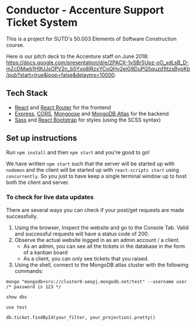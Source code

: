 # Conductor - Accenture Support Ticket System

This is a project for SUTD's 50.003 Elements of Software Construction course. 

Here is our pitch deck to the Accenture staff on June 2018: https://docs.google.com/presentation/d/e/2PACX-1vSBr5Upz-oO_xdLsB_D-mZcDMwb1H9UJsOPV2n_b5Yxp8lRzxYCoQHy2eiG9DuPQ5quzd1ttzsBypKb/pub?start=true&loop=false&delayms=10000.

## Tech Stack

- [React](https://facebook.github.io/react/) and [React Router](https://reacttraining.com/react-router/) for the frontend
- [Express](http://expressjs.com/), [CORS](https://www.npmjs.com/package/cors), [Mongoose](http://mongoosejs.com/) and [MongoDB Atlas](https://www.mongodb.com/cloud/atlas) for the backend
- [Sass](http://sass-lang.com/) and [React Bootstrap](https://react-bootstrap.github.io/) for styles (using the SCSS syntax)

## Set up instructions
Run `npm install` and then `npm start` and you're good to go!

We have written `npm start` such that the server will be started up with `nodemon` and the client will be started up with `react-scripts start` using `concurrently`. So you just to have keep a single terminal window up to host both the client and server.

### To check for live data updates
There are several ways you can check if your post/get requests are made successfully.
1. Using the browser, Inspect the website and go to the Console Tab. Valid and successful requests will have a status code of 200. 
2. Observe the actual website logged in as an admin account / a client. 
    - As an admin, you can see all the tickets in the database in the form of a kanban board 
    - As a client, you can only see tickets that you raised. 
3. Using the shell, connect to the MongoDB atlas cluster with the following commands:
```
mongo "mongodb+srv://cluster0-aeopj.mongodb.net/test" --username user
/* password is 123 */
``` 
```
show dbs
```
```
use test
```
```
db.ticket.findById(your_filter, your_projection).pretty()
```
